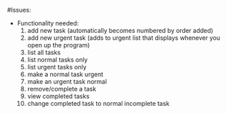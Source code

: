 #Issues:
- Functionality needed:
  1. add new task (automatically becomes numbered by order added) 
  2. add new urgent task (adds to urgent list that displays whenever you open up the program)
  3. list all tasks
  4. list normal tasks only
  5. list urgent tasks only
  6. make a normal task urgent
  7. make an urgent task normal
  8. remove/complete a task
  9. view completed tasks
  10. change completed task to normal incomplete task 
